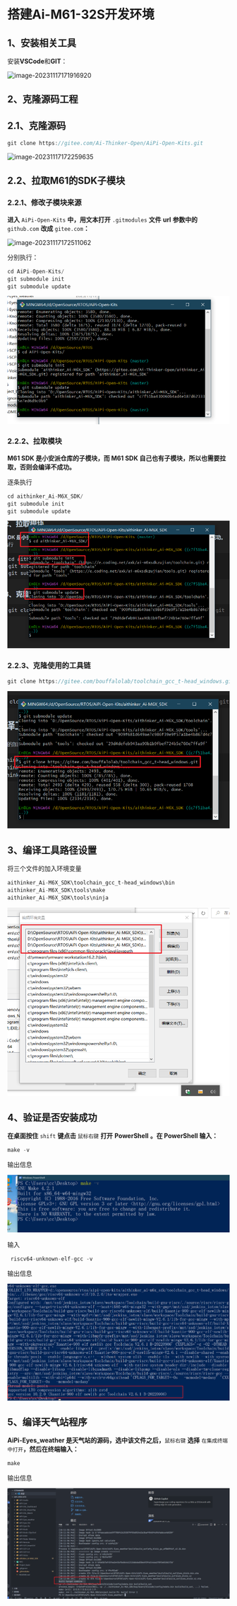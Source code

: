 #  **搭建Ai-M61-32S开发环境**

## 1、安装相关工具

安装**VSCode**和**GIT**：

![image-20231117171916920](D:\MarkdowPad2_md\随手记\images\image-20231117171916920.png)

## 2、克隆源码工程

## 2.1、克隆源码

```c
git clone https://gitee.com/Ai-Thinker-Open/AiPi-Open-Kits.git
```

![image-20231117172259635](D:\MarkdowPad2_md\随手记\images\image-20231117172259635.png)

## 2.2、拉取M61的SDK子模块

### 2.2.1、修改子模块来源

**进入** `AiPi-Open-Kits` **中，用文本打开** `.gitmodules` **文件** **url** **参数中的** `github.com` **改成** `gitee.com`**：**

![image-20231117172511062](D:\MarkdowPad2_md\随手记\images\image-20231117172511062.png)

分别执行：

```c
cd AiPi-Open-Kits/
git submodule init
git submodule update
```

![image-20231117173143902](../images/image-20231117173143902.png)

### 2.2.2、拉取模块

**M61 SDK 是小安派仓库的子模块，而 M61 SDK 自己也有子模块，所以也需要拉取，否则会编译不成功。**

逐条执行

```c
cd aithinker_Ai-M6X_SDK/
git submodule init
git submodule update
```

![image-20231117174833532](../images/image-20231117174833532.png)

### 2.2.3、克隆使用的工具链

```c
git clone https://gitee.com/bouffalolab/toolchain_gcc_t-head_windows.git
```

![image-20231117175104968](../images/image-20231117175104968.png)

## 3、编译工具路径设置

将三个文件的加入环境变量

```c
aithinker_Ai-M6X_SDK\toolchain_gcc_t-head_windows\bin
aithinker_Ai-M6X_SDK\tools\make
aithinker_Ai-M6X_SDK\tools\ninja
```

![image-20231117175725281](../images/image-20231117175725281.png)



## 4、验证是否安装成功

**在桌面按住** `shift` **键点击** `鼠标右键` **打开** **PowerShell** **。在 PowerShell 输入：**

```c
make -v
```

输出信息

![image-20231117175933156](../images/image-20231117175933156.png)

输入

```c
 riscv64-unknown-elf-gcc -v
```

输出信息

![image-20231117180100841](../images/image-20231117180100841.png)

## 5、编译天气站程序

**AiPi-Eyes_weather 是天气站的源码，选中该文件之后，**`鼠标右键` **选择** `在集成终端中打开`**，然后在终端输入：**

```c
make
```

输出信息

![image-20231117181513301](../images/image-20231117181513301.png)

